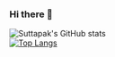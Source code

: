 ### Hi there 👋

![Suttapak's GitHub stats](https://github-readme-stats.vercel.app/api?username=suttapak&show_icons=true&theme=radical)
<br />
[![Top Langs](https://github-readme-stats.vercel.app/api/top-langs/?username=suttapak&layout=compact)](https://github.com/anuraghazra/github-readme-stats)

